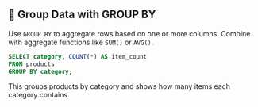 ## 📑 Group Data with GROUP BY

Use `GROUP BY` to aggregate rows based on one or more columns. Combine with aggregate functions like `SUM()` or `AVG()`.

```sql
SELECT category, COUNT(*) AS item_count
FROM products
GROUP BY category;
```

This groups products by category and shows how many items each category contains.